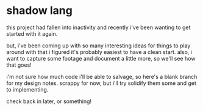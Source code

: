 # shadow lang

this project had fallen into inactivity and recently i've been wanting to get started with it again.

but, i've been coming up with so many interesting ideas for things to play around with that i figured it's 
probably easiest to have a clean start. also, i want to capture some footage and document a little more, so we'll see how that goes!

i'm not sure how much code i'll be able to salvage, so here's a blank branch for my design notes.
scrappy for now, but i'll try solidify them some and get to implementing.

check back in later, or something!

